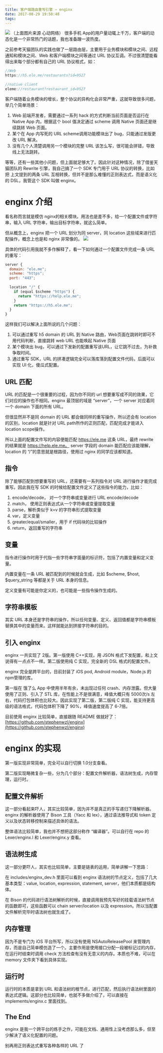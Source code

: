 ```yaml
---
title: 客户端路由重写引擎 — enginx
date: 2017-08-29 19:50:48
tags:
---
```

<img src="http://cdn.stephenw.cc/wp-content/uploads/2017/08/TB1MVRfLVXXXXaKaXXXXXXXXXXX-800-545-768x523.jpg" style="max-width: 350px;"/>  
（上面图片来源 心动网络）  
很多手机 App的用户量动辄上千万，客户端的动态化是一个非常热门的话题，我也准备蹭一波热度。

<!--more-->

之前参考天猫团队的实践也做了一层路由层，主要用于业务模块和模块之间、远程通知和模块之间、Web 和客户端模块之间等通过 URL 协议互调。不过很清楚能看得出来每个部分都有自己的 URL 协议格式，如：

```javascript
//Web
https://h5.ele.me/restaurants?id=9527
 
//native client
eleme://restaurant?restaurant_id=9527

```

客户端随着业务模块的增长，整个协议的异构化会非常严重，这就导致很多问题，举几个简单场景：

1. Web 前端开发者，需要通过一系列 hack 的方式判断当前页面是否运行在 Native App 内，根据这个 bool 值决定通过 scheme 调用 Native 页面还是继续跳转 Web 页面。
2. 某个在 App 内写死的 URL scheme调用功能模块出了 bug，只能通过发版更改 URL 解决。
3. 没有几个人清楚调用另一个模块的完整 URL 该怎么写，很可能会拼错，导致线上无法跳转。  


等等，还有一些其他小问题，但上面就足够大了。因此针对这种情况，除了借鉴天猫团队的 Rewrite 引擎，我自己搞了一个 SDK 专门用于 URL 协议的转换，比如把 上文提到的两条 URL 互相转换，但并不是那么难懂的正则表达式，而是语义化的 DSL，我管这个 SDK 叫做 enginx。

# enginx 介绍

看名称而言就是模仿 nginx的相关模块。用法也是差不多，给一个配置文件或字符串，输入 URL 字符串，输出目标字符串，就这么简单。

但从概念上，enginx 把一个 URL 划分为同 server，同 location 这些域来进行匹配操作，概念上也是和 nginx 非常像的。
![](http://cdn.stephenw.cc/wp-content/uploads/2017/08/%E5%B1%8F%E5%B9%95%E5%BF%AB%E7%85%A7-2017-08-29-%E4%B8%8B%E5%8D%884.04.34-768x610.png)


具体的代码引用我就不多作解释了，看一下如何通过一个配置文件完成一条 URL 的重写：


```javascript
server {
  domain: "ele.me";
  scheme: "https";
  port: "443";
 
  location "/" {
    if (equal $scheme "https") {
      return "https://help.ele.me";
    }
    return "https://h5.ele.me";
  }
}
```

这样我们可以解决上面所说的几个问题：

1. 可以通过重写 h5 domain 的 URL 到 Native 路由，Web页面在跳转时即可不用代码判断，直接跳转 web URL 也能唤起 Native 页面
2. 某个模块出 bug，可以通过下发新的配置重写该URL，让它跳不过去，为补救争取时间。
3. 通过重写 SDK，URL 的拼凑逻辑完全可以落库落到配置文件代码，后面可以实现 UI 化，傻瓜式配置。

## URL 匹配

URL 的匹配是一个很重要的过程，因为你不同的 url 想要重写成不同的效果，它们对应的操作也不相同。enginx 最顶层的域是 “server”，一个 server 对应着同一个 domain 下面的所有 URL。

但很显然并不是同 domain 的 URL 都会做同样的重写操作，所以还会有 location 的区别，location 就是针对 URL path所作的正则匹配，匹配完成才能进入 location scope操作。

所以上面的配置文件写的内容便能匹配 https://ele.me 这条 URL，最终 rewrite 的结果就是 https://help.ele.me。 server 字段的 domain 能匹配应该能理解， location 的 “/”的意思就是根路径，使用过 nginx 的同学应该都知道。

## 指令

除了能够匹配到想要重写的 URL，还需要有一系列指令对 URL 进行操作才能完成重写。因此我在写 SDK 的时候给配置文件定义了这些指令的能力，比如：

1. encode/decode， 对一个字符串或变量进行 URL encode/decode
2. match， 使用正则表达式从一个字符串或变量提取变量
3. parse，解析类似于 k=v 的字符串形式提取变量
4. var，定义变量
5. greater/equal/smaller，用于 if 代码块的比较操作
6. return，返回重写的字符串

## 变量
指令进行操作时用于代指一些字符串字面量的标识符，包括了内置变量和定义变量。

内置变量在一条 URL 被匹配到的时候就会生成，比如 $scheme, $host, $query_string 等都是关于 URL 本身的信息。

定义变量有可能是你定义的，也可能是一些指令操作生成的。

## 字符串模板
其实 URL 本身还是字符串的操作，所以任何变量、定义、返回值都是字符串模板替换其中的变量而来。这样就能达到拼接字符串的目的。

## 引入 enginx

enginx 一共实现了 2版。第一版使用 C++实现，用 JSON 格式下发配置，和上文说得有一点点不一样。第二版使用纯 C 实现，完全新的 DSL 格式的配置文件。

enginx 完全是跨平台的，目前封装了 iOS pod, Android module，Node.js 的 npm管理的库。

第一版在 饿了么 App 中使用半年有余，未出现过任何 crash、内存泄露。但大量使用了正则、引入了 STL 库，在性能上不是很满意，峰值大概只有 5000次/s 左右，代码打包体积也比较大。因此实现了第二版，第二版纯 C 实现，能支持更高级的语法格式，代码包体积下降了 90%，峰值速度提高了 6-7倍。

目前使用 enginx 比较简单，直接跟随 README 做就好了：[https://github.com/stephenwzl/enginx](https://github.com/stephenwzl/enginx)

# enginx 的实现
第一版实现非常简单，完全可以自行切换 1.0分支查看。

第二版实现略微复杂一些，分为几个部分：配置文件解析器，语法树生成，内存管理，运行时。

## 配置文件解析
这一部分看起来吓人，其实比较简单，因为并不是真正的手写递归下降解析器。enginx 的解析器使用了 Bison 工具（Yacc 和 lex），通过语法推导式和 token 定义以及状态转移控制来描述具体的语法。

整体语法比较简单，我也并不想把这部分称作 “编译器”。可以自行在 repo 的 Lexer/enginx.l 和 Lexer/enginx.y 查看。

## 语法树生成
这一部分更吓人，其实也比较简单，主要是链表的运用，简单讲解一下思路：

在 includes/enginx_dev.h 里面可以看到 enginx 语法树的节点定义，包括了几大基本类型：value, location, expression, statement, server，他们本质都是结构体。

在 Bison 的代码进行语法树解析的时候，直接调用我预先写好的挂载语法树节点的函数即可，这些函数可以 chain server/location 以及 expression。所以当配置文件解析完毕时语法树也就生成了。

## 内存管理
因为不是专门为 iOS 平台所写，所以没有使用 NSAutoReleasePool 来管理内存，而是自己简单模仿造了一个。主要作用是使用接口分配一段被标记过的内存，在运行时结束时调用 check 方法检查有没有无意义的内存。本质也不难，可以在 memory 文件夹下看到具体实现。

## 运行时
运行时的本质是拿到 URL 和语法树的根节点，进行匹配，然后执行语法树里面的表达式逻辑。这部分也比较简单，也就不多做介绍了，可以直接在 implements/enginx.c 里面找到。

## The End

enginx 是我一个跨平台的练手之作，可能在文档、通用性上没考虑那么多，但至少解决了语义化配置的问题。

别再用正则表达式重写各种各样的 URL 了